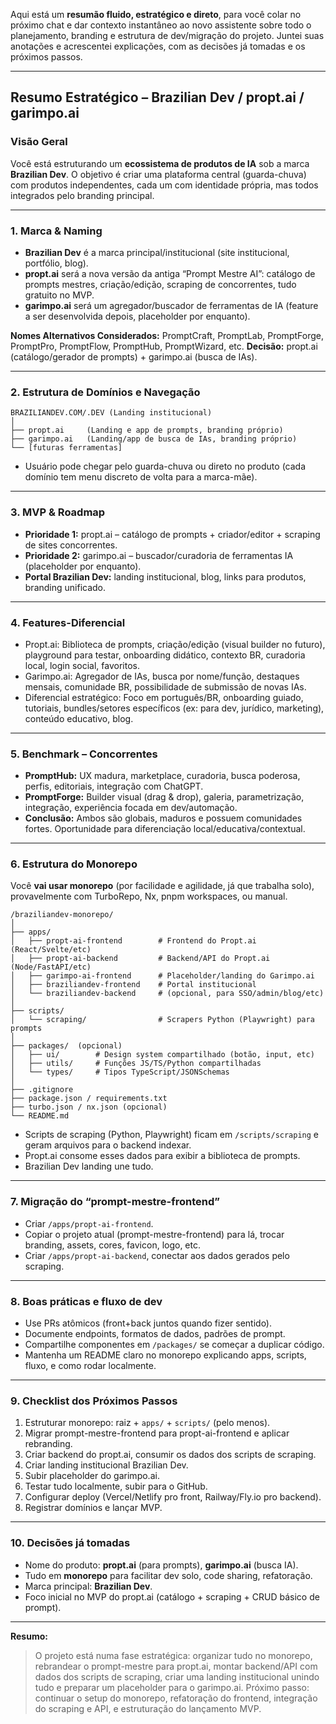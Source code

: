 Aqui está um **resumão fluido, estratégico e direto**, para você colar no próximo chat e dar contexto instantâneo ao novo assistente sobre todo o planejamento, branding e estrutura de dev/migração do projeto. Juntei suas anotações e acrescentei explicações, com as decisões já tomadas e os próximos passos.

---

## **Resumo Estratégico – Brazilian Dev / propt.ai / garimpo.ai**

### **Visão Geral**

Você está estruturando um **ecossistema de produtos de IA** sob a marca **Brazilian Dev**. O objetivo é criar uma plataforma central (guarda-chuva) com produtos independentes, cada um com identidade própria, mas todos integrados pelo branding principal.

---

### **1. Marca & Naming**

* **Brazilian Dev** é a marca principal/institucional (site institucional, portfólio, blog).
* **propt.ai** será a nova versão da antiga “Prompt Mestre AI”: catálogo de prompts mestres, criação/edição, scraping de concorrentes, tudo gratuito no MVP.
* **garimpo.ai** será um agregador/buscador de ferramentas de IA (feature a ser desenvolvida depois, placeholder por enquanto).

**Nomes Alternativos Considerados:** PromptCraft, PromptLab, PromptForge, PromptPro, PromptFlow, PromptHub, PromptWizard, etc.
**Decisão:** propt.ai (catálogo/gerador de prompts) + garimpo.ai (busca de IAs).

---

### **2. Estrutura de Domínios e Navegação**

```ascii
BRAZILIANDEV.COM/.DEV (Landing institucional)
│
├── propt.ai     (Landing e app de prompts, branding próprio)
├── garimpo.ai   (Landing/app de busca de IAs, branding próprio)
└── [futuras ferramentas]
```

* Usuário pode chegar pelo guarda-chuva ou direto no produto (cada domínio tem menu discreto de volta para a marca-mãe).

---

### **3. MVP & Roadmap**

* **Prioridade 1:** propt.ai – catálogo de prompts + criador/editor + scraping de sites concorrentes.
* **Prioridade 2:** garimpo.ai – buscador/curadoria de ferramentas IA (placeholder por enquanto).
* **Portal Brazilian Dev:** landing institucional, blog, links para produtos, branding unificado.

---

### **4. Features-Diferencial**

* Propt.ai: Biblioteca de prompts, criação/edição (visual builder no futuro), playground para testar, onboarding didático, contexto BR, curadoria local, login social, favoritos.
* Garimpo.ai: Agregador de IAs, busca por nome/função, destaques mensais, comunidade BR, possibilidade de submissão de novas IAs.
* Diferencial estratégico: Foco em português/BR, onboarding guiado, tutoriais, bundles/setores específicos (ex: para dev, jurídico, marketing), conteúdo educativo, blog.

---

### **5. Benchmark – Concorrentes**

* **PromptHub:** UX madura, marketplace, curadoria, busca poderosa, perfis, editoriais, integração com ChatGPT.
* **PromptForge:** Builder visual (drag & drop), galeria, parametrização, integração, experiência focada em dev/automação.
* **Conclusão:** Ambos são globais, maduros e possuem comunidades fortes. Oportunidade para diferenciação local/educativa/contextual.

---

### **6. Estrutura do Monorepo**

Você **vai usar monorepo** (por facilidade e agilidade, já que trabalha solo), provavelmente com TurboRepo, Nx, pnpm workspaces, ou manual.

```ascii
/braziliandev-monorepo/
│
├── apps/
│   ├── propt-ai-frontend        # Frontend do Propt.ai (React/Svelte/etc)
│   ├── propt-ai-backend         # Backend/API do Propt.ai (Node/FastAPI/etc)
│   ├── garimpo-ai-frontend      # Placeholder/landing do Garimpo.ai
│   ├── braziliandev-frontend    # Portal institucional
│   └── braziliandev-backend     # (opcional, para SSO/admin/blog/etc)
│
├── scripts/
│   └── scraping/                # Scrapers Python (Playwright) para prompts
│
├── packages/  (opcional)
│   ├── ui/        # Design system compartilhado (botão, input, etc)
│   ├── utils/     # Funções JS/TS/Python compartilhadas
│   └── types/     # Tipos TypeScript/JSONSchemas
│
├── .gitignore
├── package.json / requirements.txt
├── turbo.json / nx.json (opcional)
└── README.md
```

* Scripts de scraping (Python, Playwright) ficam em `/scripts/scraping` e geram arquivos para o backend indexar.
* Propt.ai consome esses dados para exibir a biblioteca de prompts.
* Brazilian Dev landing une tudo.

---

### **7. Migração do “prompt-mestre-frontend”**

* Criar `/apps/propt-ai-frontend`.
* Copiar o projeto atual (prompt-mestre-frontend) para lá, trocar branding, assets, cores, favicon, logo, etc.
* Criar `/apps/propt-ai-backend`, conectar aos dados gerados pelo scraping.

---

### **8. Boas práticas e fluxo de dev**

* Use PRs atômicos (front+back juntos quando fizer sentido).
* Documente endpoints, formatos de dados, padrões de prompt.
* Compartilhe componentes em `/packages/` se começar a duplicar código.
* Mantenha um README claro no monorepo explicando apps, scripts, fluxo, e como rodar localmente.

---

### **9. Checklist dos Próximos Passos**

1. Estruturar monorepo: raiz + `apps/` + `scripts/` (pelo menos).
2. Migrar prompt-mestre-frontend para propt-ai-frontend e aplicar rebranding.
3. Criar backend do propt.ai, consumir os dados dos scripts de scraping.
4. Criar landing institucional Brazilian Dev.
5. Subir placeholder do garimpo.ai.
6. Testar tudo localmente, subir para o GitHub.
7. Configurar deploy (Vercel/Netlify pro front, Railway/Fly.io pro backend).
8. Registrar domínios e lançar MVP.

---

### **10. Decisões já tomadas**

* Nome do produto: **propt.ai** (para prompts), **garimpo.ai** (busca IA).
* Tudo em **monorepo** para facilitar dev solo, code sharing, refatoração.
* Marca principal: **Brazilian Dev**.
* Foco inicial no MVP do propt.ai (catálogo + scraping + CRUD básico de prompt).

---

**Resumo:**

> O projeto está numa fase estratégica: organizar tudo no monorepo, rebrandear o prompt-mestre para propt.ai, montar backend/API com dados dos scripts de scraping, criar uma landing institucional unindo tudo e preparar um placeholder para o garimpo.ai.
> Próximo passo: continuar o setup do monorepo, refatoração do frontend, integração do scraping e API, e estruturação do lançamento MVP.
